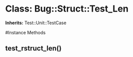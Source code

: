 # Class: Bug::Struct::Test_Len
**Inherits:** Test::Unit::TestCase
    




#Instance Methods
## test_rstruct_len() [](#method-i-test_rstruct_len)

